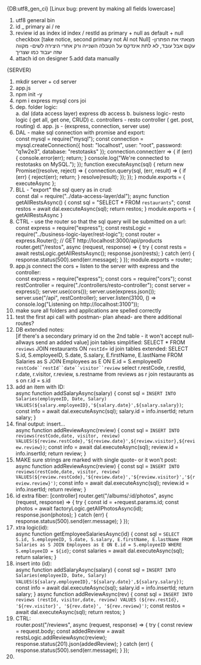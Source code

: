 {DB:utf8_gen_ci} 
[Linux bug: prevent by making all fields lowercase]
1. utf8 general bin
2. id _ primary ai / re
3. review id as index id index
 / restId as primary + null as default + null checkbox
 [take notice, second primary not AI not Null]
 מצאתי את הפתרון- עקום אבל עובד, לא לתת אינדקס על הטבלה השנייה ורק אחרי היצירה לשים- מקווה שזה יעבוד כמו שצריך
4. attach id on designer 5.add data manually

{SERVER}
1. mkdir server + cd server
2. app.js
3. npm init -y
4. npm i express mysql cors joi
5. dep. folder logic:  
a. dal (data access layer) express db access
b. buisness logic- resto logic ( get all, get one, CRUD)
c. controllers - resto controller ( get. post, routing)
d. app. js - (exspress, connection, server use)
5. DAL - make sql connection with promise and export:<br>
const mysql = require("mysql");
const connection = mysql.createConnection({
    host: "localhost",
    user: "root",
    password: "q1w2e3",
    database: "restotasks"
});
connection.connect(err => {
    if (err) {
        console.error(err);
        return;
    }
    console.log("We're connected to restotasks on MySQL.");
});
function executeAsync(sql) {
    return new Promise((resolve, reject) => {
        connection.query(sql, (err, result) => {
            if (err) {
                reject(err);
                return;
            }
            resolve(result);
        });
    });
}
module.exports = {
    executeAsync
};
6. BLL - "export" the sql query as in crud:  
const dal = require("../data-access-layer/dal");
async function getAllRestsAsync() {
    const sql = "SELECT * FROM `restaurants`";
    const restos = await dal.executeAsync(sql);
    return restos;
}
module.exports = {
    getAllRestsAsync
}
7. CTRL - use the router so that the sql query will be submitted on a url:  
const express = require("express");
const restsLogic = require("../business-logic-layer/rest-logic");
const router = express.Router();
// GET http://localhost:3000/api/products
router.get("/restos", async (request, response) => {
    try {
        const rests = await restsLogic.getAllRestsAsync();
        response.json(rests);
    } catch (err) {
        response.status(500).send(err.message);
    }
});
module.exports = router;
8. app.js connect the cors + listen to the server with express and the controller:  
const express = require("express");
const cors = require("cors");
const restController = require("./controllers/resto-controller");
const server = express();
server.use(cors());
server.use(express.json());
server.use("/api", restController);
server.listen(3100, () => console.log("Listening on http://localhost:3100"));
9. make sure all folders and applications are spelled correctly  
10. test the first api call with postman- plan ahead- are there additional routes?
11. DB extended notes:  
[if there's a secondary primary id on the 2nd table - it won't accept null- 
allways send an added value]
join tables simplified: 
SELECT * FROM `reviews` JOIN restaurants ON `restId`= id
join tables extended:
SELECT S.id, S.employeeID, S.date, S.salary, E.firstName, E.lastName
        FROM Salaries as S JOIN Employees as E
        ON E.id = S.employeeID
`restCode``restId``date``visitor``review`
        select r.restCode, r.restId, r.date, r.visitor, r.review, s.restname
        from reviews as r join restaurants as s
        on r.id = s.id
12. add an item with ID:  
async function addSalaryAsync(salary) {
    const sql = `INSERT INTO Salaries(employeeID, Date, Salary)
        VALUES(${salary.employeeID},'${salary.date}',${salary.salary})`;
    const info = await dal.executeAsync(sql);
    salary.id = info.insertId;
    return salary;
}
13. final output: insert...  
async function addReviewAsync(review) {
    const sql = `INSERT INTO reviews(restCode,date, visitor, review)
                VALUES(${review.restCode},'${review.date}',${review.visitor},${review.review})`;
    const info = await dal.executeAsync(sql);
    review.id = info.insertId;
    return review;
}
14.  MAKE sure strings are marked with single quote- or it won't post:  
async function addReviewAsync(review) {
    const sql = `INSERT INTO reviews(restCode,date, visitor, review) VALUES(${review.restCode},'${review.date}','${review.visitor}','${review.review}')`;
    const info = await dal.executeAsync(sql);
    review.id = info.insertId;
    return review;
}
15. id extra fiber: 
[controller] 
router.get("/albums/:id/photos", async (request, response) => {
    try {
        const id = +request.params.id;
        const photos = await factoryLogic.getAllPhotosAsync(id);
        response.json(photos);
    }
    catch (err) {
        response.status(500).send(err.message);
    }
});
16. xtra logic(id):  
async function getEmployeeSalariesAsync(id) {
    const sql = `SELECT S.id, S.employeeID, S.date, S.salary, E.firstName, E.lastName
        FROM Salaries as S JOIN Employees as E
        ON E.id = S.employeeID
        WHERE S.employeeID = ${id}`;
    const salaries = await dal.executeAsync(sql);
    return salaries;
}
17. insert into (id):  
async function addSalaryAsync(salary) {
    const sql = `INSERT INTO Salaries(employeeID, Date, Salary)
        VALUES(${salary.employeeID},'${salary.date}',${salary.salary})`;
    const info = await dal.executeAsync(sql);
    salary.id = info.insertId;
    return salary;
}
async function addReviewAsync(rev) {
  const sql = `INSERT INTO reviews (restId, visitor,date, review) VALUES (${rev.restId}, '${rev.visitor}', '${rev.date}', '${rev.review}')`;
  const restos = await dal.executeAsync(sql);
  return restos;
}
18. CTRL:  
router.post("/reviews", async (request, response) => {
  try {
    const review = request.body;
    const addedReview = await restsLogic.addReviewAsync(review);
    response.status(201).json(addedReview);
  } catch (err) {
    response.status(500).send(err.message);
  }
});
19.  